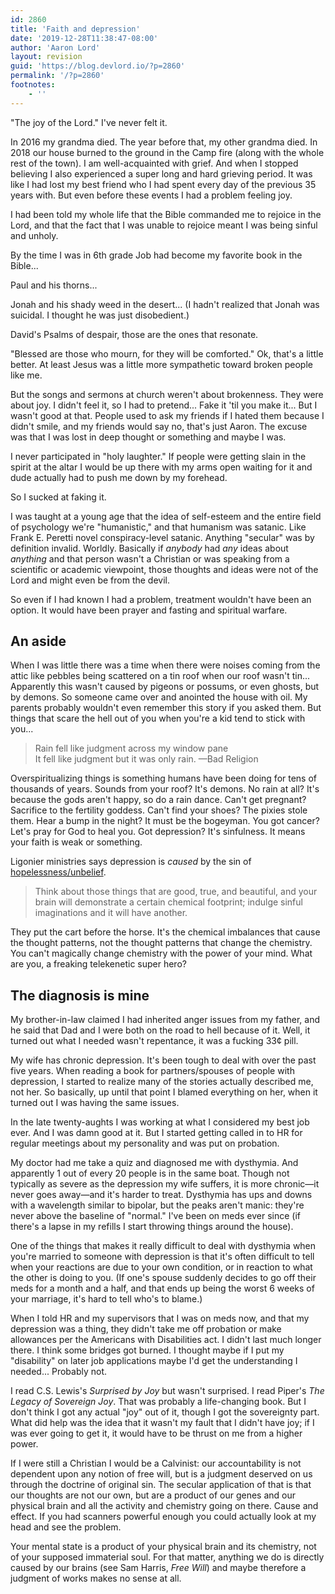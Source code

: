```yaml
---
id: 2860
title: 'Faith and depression'
date: '2019-12-28T11:38:47-08:00'
author: 'Aaron Lord'
layout: revision
guid: 'https://blog.devlord.io/?p=2860'
permalink: '/?p=2860'
footnotes:
    - ''
---
```


"The joy of the Lord." I've never felt it.

In 2016 my grandma died. The year before that, my other grandma died. In 2018 our house burned to the ground in the Camp fire (along with the whole rest of the town). I am well-acquainted with grief. And when I stopped believing I also experienced a super long and hard grieving period. It was like I had lost my best friend who I had spent every day of the previous 35 years with. But even before these events I had a problem feeling joy.

I had been told my whole life that the Bible commanded me to rejoice in the Lord, and that the fact that I was unable to rejoice meant I was being sinful and unholy.

By the time I was in 6th grade Job had become my favorite book in the Bible...

Paul and his thorns...

Jonah and his shady weed in the desert... (I hadn't realized that Jonah was suicidal. I thought he was just disobedient.)

David's Psalms of despair, those are the ones that resonate.

"Blessed are those who mourn, for they will be comforted." Ok, that's a little better. At least Jesus was a little more sympathetic toward broken people like me.

But the songs and sermons at church weren't about brokenness. They were about joy. I didn't feel it, so I had to pretend... Fake it 'til you make it... But I wasn't good at that. People used to ask my friends if I hated them because I didn't smile, and my friends would say no, that's just Aaron. The excuse was that I was lost in deep thought or something and maybe I was.

I never participated in "holy laughter." If people were getting slain in the spirit at the altar I would be up there with my arms open waiting for it and dude actually had to push me down by my forehead.

So I sucked at faking it.

I was taught at a young age that the idea of self-esteem and the entire field of psychology we're "humanistic," and that humanism was satanic. Like Frank E. Peretti novel conspiracy-level satanic. Anything "secular" was by definition invalid. Worldly. Basically if <em>anybody</em> had <em>any</em> ideas about <em>anything</em> and that person wasn't a Christian or was speaking from a scientific or academic viewpoint, those thoughts and ideas were not of the Lord and might even be from the devil.

So even if I had known I had a problem, treatment wouldn't have been an option. It would have been prayer and fasting and spiritual warfare.

<h2>An aside</h2>

When I was little there was a time when there were noises coming from the attic like pebbles being scattered on a tin roof when our roof wasn't tin... Apparently this wasn't caused by pigeons or possums, or even ghosts, but by demons. So someone came over and anointed the house with oil. My parents probably wouldn't even remember this story if you asked them. But things that scare the hell out of you when you're a kid tend to stick with you...

<blockquote>
  Rain fell like judgment across my window pane<br />
  It fell like judgment but it was only rain. —Bad Religion
</blockquote>

Overspiritualizing things is something humans have been doing for tens of thousands of years. Sounds from your roof? It's demons. No rain at all? It's because the gods aren't happy, so do a rain dance. Can't get pregnant? Sacrifice to the fertility goddess. Can't find your shoes? The pixies stole them. Hear a bump in the night? It must be the bogeyman. You got cancer? Let's pray for God to heal you. Got depression? It's sinfulness. It means your faith is weak or something.

Ligonier ministries says depression is <em>caused</em> by the sin of <a href="https://www.ligonier.org/learn/articles/heart-depression/">hopelessness/unbelief</a>.

<blockquote>
  Think about those things that are good, true, and beautiful, and your brain will demonstrate a certain chemical footprint; indulge sinful imaginations and it will have another.
</blockquote>

They put the cart before the horse. It's the chemical imbalances that cause the thought patterns, not the thought patterns that change the chemistry. You can't magically change chemistry with the power of your mind. What are you, a freaking telekenetic super hero?

<h2>The diagnosis is mine</h2>

My brother-in-law claimed I had inherited anger issues from my father, and he said that Dad and I were both on the road to hell because of it. Well, it turned out what I needed wasn't repentance, it was a fucking 33¢ pill.

My wife has chronic depression. It's been tough to deal with over the past five years. When reading a book for partners/spouses of people with depression, I started to realize many of the stories actually described me, not her. So basically, up until that point I blamed everything on her, when it turned out I was having the same issues.

In the late twenty-aughts I was working at what I considered my best job ever. And I was damn good at it. But I started getting called in to HR for regular meetings about my personality and was put on probation.

My doctor had me take a quiz and diagnosed me with dysthymia. And apparently 1 out of every 20 people is in the same boat. Though not typically as severe as the depression my wife suffers, it is more chronic—it never goes away—and it's harder to treat. Dysthymia has ups and downs with a wavelength similar to bipolar, but the peaks aren't manic: they're never above the baseline of "normal." I've been on meds ever since (if there's a lapse in my refills I start throwing things around the house).

One of the things that makes it really difficult to deal with dysthymia when you're married to someone with depression is that it's often difficult to tell when your reactions are due to your own condition, or in reaction to what the other is doing to you. (If one's spouse suddenly decides to go off their meds for a month and a half, and that ends up being the worst 6 weeks of your marriage, it's hard to tell who's to blame.)

When I told HR and my supervisors that I was on meds now, and that my depression was a thing, they didn't take me off probation or make allowances per the Americans with Disabilities act. I didn't last much longer there. I think some bridges got burned. I thought maybe if I put my "disability" on later job applications maybe I'd get the understanding I needed... Probably not.

I read C.S. Lewis's <em>Surprised by Joy</em> but wasn't surprised. I read Piper's <em>The Legacy of Sovereign Joy</em>. That was probably a life-changing book. But I don't think I got any actual "joy" out of it, though I got the sovereignty part. What did help was the idea that it wasn't my fault that I didn't have joy; if I was ever going to get it, it would have to be thrust on me from a higher power.

If I were still a Christian I would be a Calvinist: our accountability is not dependent upon any notion of free will, but is a judgment deserved on us through the doctrine of original sin. The secular application of that is that our thoughts are not our own, but are a product of our genes and our physical brain and all the activity and chemistry going on there. Cause and effect. If you had scanners powerful enough you could actually look at my head and see the problem.

Your mental state is a product of your physical brain and its chemistry, not of your supposed immaterial soul. For that matter, anything we do is directly caused by our brains (see Sam Harris, <em>Free Will</em>) and maybe therefore a judgment of works makes no sense at all.